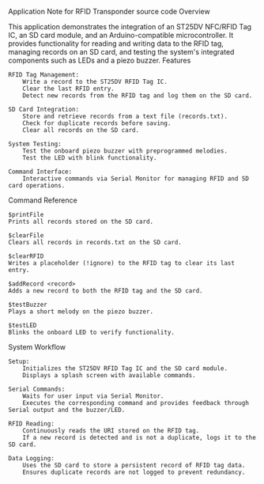 Application Note for RFID Transponder source code
Overview

This application demonstrates the integration of an ST25DV NFC/RFID Tag IC, an SD card module, and an Arduino-compatible microcontroller. It provides functionality for reading and writing data to the RFID tag, managing records on an SD card, and testing the system's integrated components such as LEDs and a piezo buzzer.
Features

    RFID Tag Management:
        Write a record to the ST25DV RFID Tag IC.
        Clear the last RFID entry.
        Detect new records from the RFID tag and log them on the SD card.

    SD Card Integration:
        Store and retrieve records from a text file (records.txt).
        Check for duplicate records before saving.
        Clear all records on the SD card.

    System Testing:
        Test the onboard piezo buzzer with preprogrammed melodies.
        Test the LED with blink functionality.

    Command Interface:
        Interactive commands via Serial Monitor for managing RFID and SD card operations.

Command Reference

    $printFile
    Prints all records stored on the SD card.

    $clearFile
    Clears all records in records.txt on the SD card.

    $clearRFID
    Writes a placeholder (!ignore) to the RFID tag to clear its last entry.

    $addRecord <record>
    Adds a new record to both the RFID tag and the SD card.

    $testBuzzer
    Plays a short melody on the piezo buzzer.

    $testLED
    Blinks the onboard LED to verify functionality.

System Workflow

    Setup:
        Initializes the ST25DV RFID Tag IC and the SD card module.
        Displays a splash screen with available commands.

    Serial Commands:
        Waits for user input via Serial Monitor.
        Executes the corresponding command and provides feedback through Serial output and the buzzer/LED.

    RFID Reading:
        Continuously reads the URI stored on the RFID tag.
        If a new record is detected and is not a duplicate, logs it to the SD card.

    Data Logging:
        Uses the SD card to store a persistent record of RFID tag data.
        Ensures duplicate records are not logged to prevent redundancy.
